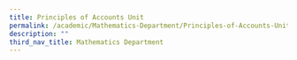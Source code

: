 ```yaml
---
title: Principles of Accounts Unit
permalink: /academic/Mathematics-Department/Principles-of-Accounts-Unit
description: ""
third_nav_title: Mathematics Department
---
```

